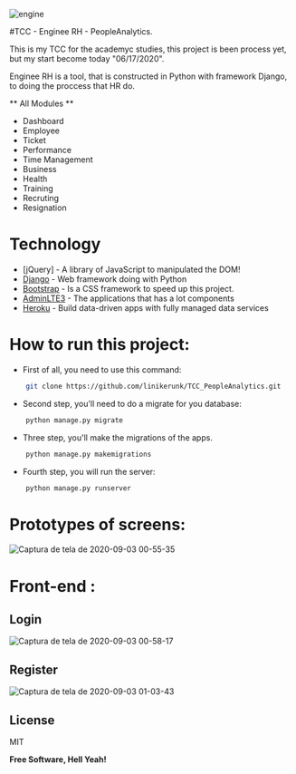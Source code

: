 ![engine](https://user-images.githubusercontent.com/27506588/92068818-49eaac80-ed7e-11ea-98fd-ad83fe586826.png)

#TCC - Enginee RH - PeopleAnalytics.

This is my TCC for the academyc studies, this project is been process yet, but my start become today "06/17/2020".

Enginee RH is a tool, that is constructed in Python with framework Django, to doing the proccess that HR do.

 ** All Modules **
  - Dashboard
  - Employee
  - Ticket
  - Performance
  - Time Management
  - Business
  - Health
  - Training
  - Recruting
  - Resignation
  

#  Technology

* [jQuery] - A library of JavaScript to manipulated the DOM!
* [Django](https://docs.djangoproject.com/en/3.1/) - Web framework doing with Python
* [Bootstrap](https://getbootstrap.com/) - Is a CSS framework to speed up this project.
* [AdminLTE3](https://adminlte.io/themes/v3/) - The applications that has a lot components
* [Heroku](https://www.heroku.com/) - Build data-driven apps with fully managed data services


# How to run this project:

  - First of all, you need to use this command:
```sh
    git clone https://github.com/linikerunk/TCC_PeopleAnalytics.git
```
  - Second step, you'll need to do a migrate for you database:
```sh
    python manage.py migrate
```  
  - Three step, you'll make the migrations of the apps.
```sh
    python manage.py makemigrations
```  
  - Fourth step, you will run the server:
```sh
    python manage.py runserver
```  
# Prototypes of screens:
![Captura de tela de 2020-09-03 00-55-35](https://user-images.githubusercontent.com/27506588/92069668-4f48f680-ed80-11ea-899e-a019e0cb43f2.png)

# Front-end :

## Login
![Captura de tela de 2020-09-03 00-58-17](https://user-images.githubusercontent.com/27506588/92069776-9cc56380-ed80-11ea-8e3e-eed02134d0b2.png)

## Register
![Captura de tela de 2020-09-03 01-03-43](https://user-images.githubusercontent.com/27506588/92070111-997ea780-ed81-11ea-9b83-1e1e4c49ce20.png)


License
----

MIT


**Free Software, Hell Yeah!**

[//]: # (These are reference links used in the body of this note and get stripped out when the markdown processor does its job. There is no need to format nicely because it shouldn't be seen. Thanks SO - http://stackoverflow.com/questions/4823468/store-comments-in-markdown-syntax)


